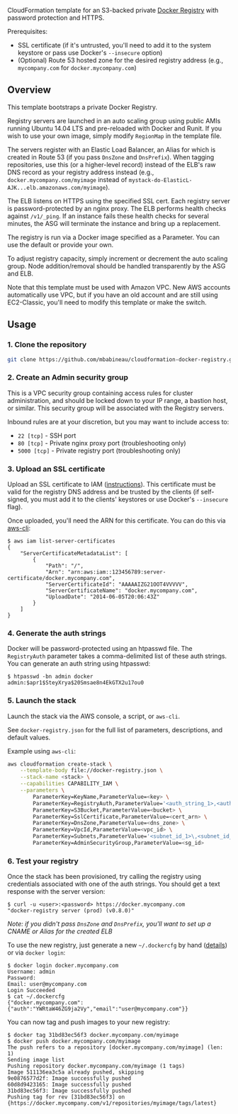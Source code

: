 CloudFormation template for an S3-backed private [Docker Registry](https://github.com/dotcloud/docker-registry) with password protection and HTTPS.

Prerequisites:
* SSL certificate (if it's untrusted, you'll need to add it to the system keystore or pass use Docker's `--insecure` option)
* (Optional) Route 53 hosted zone for the desired registry address (e.g., `mycompany.com` for `docker.mycompany.com`)

## Overview

This template bootstraps a private Docker Registry.

Registry servers are launched in an auto scaling group using public AMIs running Ubuntu 14.04 LTS and pre-reloaded with Docker and Runit.  If you wish to use your own image, simply modify `RegionMap` in the template file.

The servers register with an Elastic Load Balancer, an Alias for which is created in Route 53 (if you pass `DnsZone` and `DnsPrefix`). When tagging repositories, use this (or a higher-level record) instead of the ELB's raw DNS record as your registry address instead (e.g., `docker.mycompany.com/myimage` instead of `mystack-do-ElasticL-AJK...elb.amazonaws.com/myimage`).

The ELB listens on HTTPS using the specified SSL cert. Each registry server is password-protected by an nginx proxy. The ELB performs health checks against `/v1/_ping`. If an instance fails these health checks for several minutes, the ASG will terminate the instance and bring up a replacement.

The registry is run via a Docker image specified as a Parameter. You can use the default or provide your own.

To adjust registry capacity, simply increment or decrement the auto scaling group. Node addition/removal should be handled transparently by the ASG and ELB.

Note that this template must be used with Amazon VPC. New AWS accounts automatically use VPC, but if you have an old account and are still using EC2-Classic, you'll need to modify this template or make the switch.

## Usage

### 1. Clone the repository
```bash
git clone https://github.com/mbabineau/cloudformation-docker-registry.git
```

### 2. Create an Admin security group
This is a VPC security group containing access rules for cluster administration, and should be locked down to your IP range, a bastion host, or similar. This security group will be associated with the Registry servers.

Inbound rules are at your discretion, but you may want to include access to:
* `22 [tcp]` - SSH port
* `80 [tcp]` - Private nginx proxy port (troubleshooting only)
* `5000 [tcp]` - Private registry port (troubleshooting only)

### 3. Upload an SSL certificate
Upload an SSL certificate to IAM ([instructions](http://docs.aws.amazon.com/IAM/latest/UserGuide/InstallCert.html)). This certificate must be valid for the registry DNS address and be trusted by the clients (if self-signed, you must add it to the clients' keystores or use Docker's `--insecure` flag).

Once uploaded, you'll need the ARN for this certificate. You can do this via [aws-cli](https://github.com/aws/aws-cli):
```console
$ aws iam list-server-certificates
{
    "ServerCertificateMetadataList": [
        {
            "Path": "/", 
            "Arn": "arn:aws:iam::123456789:server-certificate/docker.mycompany.com", 
            "ServerCertificateId": "AAAAAIZG21OOT4VVVVV", 
            "ServerCertificateName": "docker.mycompany.com", 
            "UploadDate": "2014-06-05T20:06:43Z"
        }
    ]
}
```

### 4. Generate the auth strings
Docker will be password-protected using an htpasswd file. The `RegistryAuth` parameter takes a comma-delimited list of these auth strings. You can generate an auth string using htpasswd:
```console
$ htpasswd -bn admin docker
admin:$apr1$SteyXrya$20Smsae8n4EkGTX2u17ou0
```

### 5. Launch the stack
Launch the stack via the AWS console, a script, or `aws-cli`.

See `docker-registry.json` for the full list of parameters, descriptions, and default values.

Example using `aws-cli`:
```bash
aws cloudformation create-stack \
    --template-body file://docker-registry.json \
    --stack-name <stack> \
    --capabilities CAPABILITY_IAM \
    --parameters \
        ParameterKey=KeyName,ParameterValue=<key> \
        ParameterKey=RegistryAuth,ParameterValue='<auth_string_1>,<auth_string_2>' \
        ParameterKey=S3Bucket,ParameterValue=<bucket> \
        ParameterKey=SslCertificate,ParameterValue=<cert_arn> \
        ParameterKey=DnsZone,ParameterValue=<dns_zone> \
        ParameterKey=VpcId,ParameterValue=<vpc_id> \
        ParameterKey=Subnets,ParameterValue='<subnet_id_1>\,<subnet_id_2>' \
        ParameterKey=AdminSecurityGroup,ParameterValue=<sg_id>
```

### 6. Test your registry
Once the stack has been provisioned, try calling the registry using credentials associated with one of the auth strings. You should get a text response with the server version:
```console
$ curl -u <user>:<password> https://docker.mycompany.com
"docker-registry server (prod) (v0.8.0)"
```
_Note: if you didn't pass `DnsZone` and `DnsPrefix`, you'll want to set up a CNAME or Alias for the created ELB_

To use the new registry, just generate a new `~/.dockercfg` by hand ([details](http://docs.docker.io/use/workingwithrepository/#authentication-file)) or via `docker login`:
```console
$ docker login docker.mycompany.com
Username: admin
Password: 
Email: user@mycompany.com
Login Succeeded
$ cat ~/.dockercfg
{"docker.mycompany.com":{"auth":"YWRtaW46ZG9ja2Vy","email":"user@mycompany.com"}}
```

You can now tag and push images to your new registry:
```console
$ docker tag 31bd83ec56f3 docker.mycompany.com/myimage
$ docker push docker.mycompany.com/myimage
The push refers to a repository [docker.mycompany.com/myimage] (len: 1)
Sending image list
Pushing repository docker.mycompany.com/myimage (1 tags)
Image 511136ea3c5a already pushed, skipping
9e0876577d2f: Image successfully pushed 
60d8d9423165: Image successfully pushed 
31bd83ec56f3: Image successfully pushed 
Pushing tag for rev [31bd83ec56f3] on {https://docker.mycompany.com/v1/repositories/myimage/tags/latest}
```
